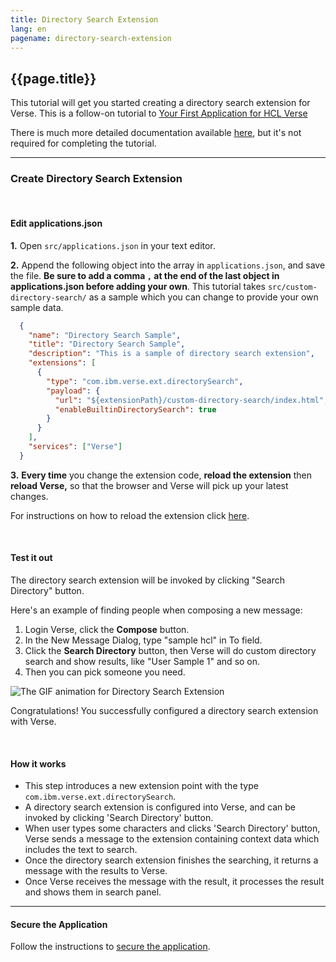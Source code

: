 ```yaml
---
title: Directory Search Extension
lang: en
pagename: directory-search-extension
---
```


## {{page.title}}

This tutorial will get you started creating a directory search extension for Verse. This is a follow-on tutorial to [Your First Application for HCL Verse](../developers/#how-to-install)

There is much more detailed documentation available [here](../developers), but it's not required for completing the tutorial.

---

### Create Directory Search Extension

&nbsp;
&nbsp;

#### Edit applications.json
__1.__ Open `src/applications.json` in your text editor.

__2.__ Append the following object into the array in `applications.json`, and save the file. __Be sure to add a comma `,` at the end of the last object in applications.json before adding your own__. This tutorial takes `src/custom-directory-search/` as a sample which you can change to provide your own sample data.

```json
  {
    "name": "Directory Search Sample",
    "title": "Directory Search Sample",
    "description": "This is a sample of directory search extension",
    "extensions": [
      {
        "type": "com.ibm.verse.ext.directorySearch",
        "payload": {
          "url": "${extensionPath}/custom-directory-search/index.html",
          "enableBuiltinDirectorySearch": true
        }
      }
    ],
    "services": ["Verse"]
  }
```

__3.__ __Every time__ you change the extension code, __reload the extension__ then __reload Verse,__ so that the browser and Verse will pick up your latest changes.

For instructions on how to reload the extension click [here](../developers/#installing-to-chrome).

&nbsp;
&nbsp;

#### Test it out

The directory search extension will be invoked by clicking "Search Directory" button.

Here's an example of finding people when composing a new message:

1. Login Verse, click the **Compose** button.
2. In the New Message Dialog, type "sample hcl" in To field.
3. Click the **Search Directory** button, then Verse will do custom directory search and show results, like "User Sample 1" and so on.
4. Then you can pick someone you need.

![The GIF animation for Directory Search Extension](gifs/directory-search-extension.gif)

Congratulations! You successfully configured a directory search extension with Verse.

&nbsp;
&nbsp;

#### How it works

* This step introduces a new extension point with the type `com.ibm.verse.ext.directorySearch`.
* A directory search extension is configured into Verse, and can be invoked by clicking 'Search Directory' button.
* When user types some characters and clicks 'Search Directory' button, Verse sends a message to the extension containing context data which includes the text to search.
* Once the directory search extension finishes the searching, it returns a message with the results to Verse.
* Once Verse receives the message with the result, it processes the result and shows them in search panel.

---

#### Secure the Application

Follow the instructions to [secure the application](../developers/#secure-the-application).
